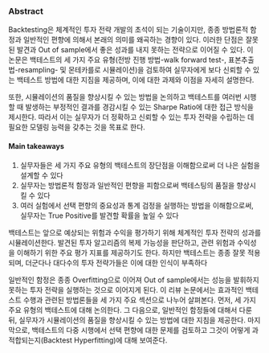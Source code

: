 ### Abstract

Backtesting은 체계적인 투자 전략 개발의 초석이 되는 기술이지만, 종종 방법론적 함정과 일반적인 편향에 의해서 본래의 의미를 왜곡하는 경향이 있다.
이러한 단점은 잘못된 발견과 Out of sample에서 좋은 성과를 내지 못하는 전략으로 이어질 수 있다.
이 논문은 백테스트의 세 가지 주요 유형(전방 진행 방법-walk forward test-, 표본추출법-resampling- 및 몬테카를로 시뮬레이션)을 검토하여 실무자에게 보다 신뢰할 수 있는 백테스트 방법에 대한 지짐을 제공하며, 이에 대한 과제와 이점을 자세히 설명한다.

또한, 시뮬레이션의 품질을 향상시킬 수 있는 방법을 논의하고 백테스트를 여러번 시행할 때 발생하는 부정적인 결과를 경감시킬 수 있는 Sharpe Ratio에 대한 접근 방식을 제시한다.
따라서 이는 실무자가 더 정확하고 신뢰할 수 있는 투자 전략을 수립하는 데 필요한 모델링 능력을 갖추는 것을 목표로 한다.

#### Main takeaways

1. 실무자들은 세 가지 주요 유형의 백테스트의 장단점을 이해함으로써 더 나은 실험을 설계할 수 있다
2. 실무자는 방법론적 함정과 일반적인 편향을 피함으로써 백테스팅의 품질을 향상시킬 수 있다
3. 여러 실험에서 선택 편향의 중요성과 통계 검정을 실행하는 방법을 이해함으로써, 실무자는 True Positive를 발견할 확률을 높일 수 있다

백테스트는 앞으로 예상되는 위험과 수익을 평가하기 위해 체계적인 투자 전략의 성과를 시뮬레이션한다.
발견된 투자 알고리즘의 복제 가능성을 판단하고, 관련 위험과 수익성을 이해하기 위한 주요 평가 지표를 제공하기도 한다.
하지만 백테스트는 종종 잘못 적용되며, 더군다나 대다수의 투자 전략가들은 이에 대한 인식이 부족하다

일반적인 함정은 종종 Overfitting으로 이어져 Out of sample에서는 성능을 발휘하지 못하는 투자 전략을 실행하는 것으로 이어지게 된다.
이 리뷰 논문에서는 효과적인 백테스트 수행과 관련된 방법론들을 세 가지 주요 섹션으로 나누어 살펴본다.
먼저, 세 가지 주요 유형의 백테스트에 대해 논의한다. 그 다음으로, 일반적인 함정들에 대해서 다룬 뒤, 실무자가 시뮬레이션의 품질을 향상시킬 수 있는 방법에 대한 지침을 제공한다.
마지막으로, 백테스트의 다중 시행에서 선택 편향에 대한 문제를 검토하고 그것이 어떻게 과적합되는지(Backtest Hyperfitting)에 대해 보여준다.